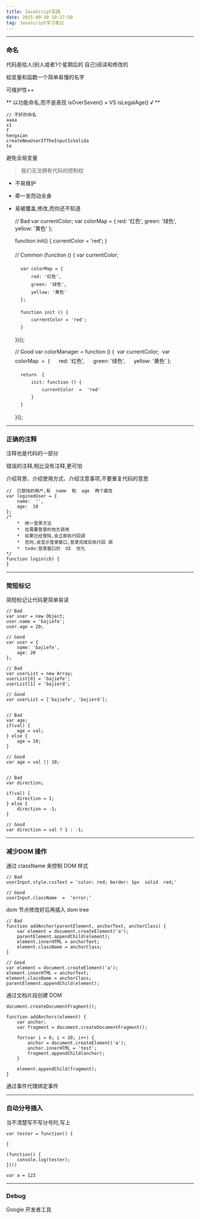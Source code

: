 ```yaml
---
title: JavaScript实践
date: 2015-09-30 10:17:50
tag: Javascript学习笔记
---
```

---
### 命名

代码是给人(别人或者1个星期后的 自己)阅读和修改的 

給变量和函数一个简单易懂的名字 

可维护性++

** 以功能命名,而不是表现  isOverSeven() × VS isLegalAge() √ **

    // 不好的命名
    aaaa  
    x1  
    f  
    hengxian  
    createNewUserIfTheInputIsValida
    te
   避免全局变量

> 我们无法拥有代码的控制权

* 不易维护 
* 牵一发而动全身 
* 易被覆盖,修改,而你还不知道


     // Bad
    var currentColor;
    var colorMap = {
        red: '红色',
        green: '绿色',
        yellow: '黄色'
    };
    
    function init() {
        currentColor = 'red';
    }
        

    // Common
    (function () {
        var currentColor;
        
        var colorMap = {
            red: '红色',
            green: '绿色',
            yellow: '黄色'
        };
        
        function init () {
            currentColor = 'red';
        }
    })();
    
    // Good
    var colorManager = function () {  
    var currentColor;  
    var colorMap  =  {           
        red: '红色',           
        green: '绿色',           
        yellow: '黄色' 
    };  

        return  { 
            init: function () {                   
                currentColor  =  'red'          
            } 
        } 
    }();
    
---
### 正确的注释

注释也是代码的一部分 

错误的注释,相比没有注释,更可怕 

介绍背景、介绍使用方式、介绍注意事项,不要重复代码的意思

    //  已登陆的用户,有  name  和  age  两个属性  
    var loginedUser = {           
        name:  '',           
        age:  10  
    };
    /*  
        *  统一登录方法  
        *  在需要登录的地方调用       
        *  如果已经登陆,会立即执行回调       
        *  否则,会显示登录窗口,登录完成后执行回 调  
        *  todo:登录窗口的  UI  优化  
    */  
    function login(cb) {  
    }

---
### 简短标记

简短标记让代码更简单易读

    // Bad
    var user = new Object;
    user.name = 'bajiefe';
    user.age = 20;
    
    // Good
    var user = {
        name: 'bajiefe',
        age: 20
    };
    
    // Bad
    var userList = new Array;
    userList[0] = 'bajiefe';
    userList[1] = 'bajierd';
    
    // Good
    var userList = ['bajiefe', 'bajierd'];
    
    
    // Bad
    var age;
    if(val) {
        age = val;
    } else {
        age = 10;
    }
    
    // Good
    var age = val || 10;
    
    
    // Bad
    var direction;
    
    if(val) {
        direction = 1;
    } else {
        direction = -1;
    }
    
    // Good
    var direction = val ? 1 : -1;
---
### 减少DOM 操作

通过 className 来控制 DOM 样式

    // Bad
    userInput.style.cssText = 'color: red; border: 1px  solid  red;'  
    
    // Good
    userInput.className  =  ‘error;’

dom 节点修改好后再插入 dom  tree
    
    // Bad
    function addAnchor(parentElement, anchorText, anchorClass) {
        var element = document.createElement('a');
        parentElement.appendChild(element);
        element.innerHTML = anchorText;
        element.className = anchorClass;
    }
    
    // Good
    var element = document.createElement('a');
    element.innerHTML = anchorText;
    element.className = anchorClass;
    parentElement.appendChild(element);

通过文档片段创建 DOM
    
    document.createDocumentFragment();
    
    function addAnchors(element) {
        var anchor;
        var fragment = document.createDocumentFragment();
    
        for(var i = 0; i < 10; i++) {
            anchor = document.createElement('a');
            anchor.innerHTML = 'test';
            fragment.appendChild(anchor);
        }
    
        element.appendChild(fragment);
    }

通过事件代理绑定事件

---
### 自动分号插入

当不清楚写不写分号时,写上

    var tester = function() {
    
    }
    
    (function() {
        console.log(tester);
    })()
    
    var a = 123

---
### Debug
Google 开发者工具